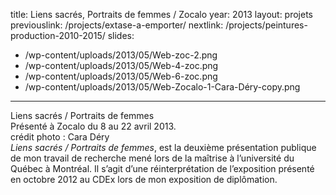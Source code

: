 title: Liens sacrés, Portraits de femmes / Zocalo
year: 2013
layout: projets 
previouslink: /projects/extase-a-emporter/
nextlink: /projects/peintures-production-2010-2015/
slides:
  - /wp-content/uploads/2013/05/Web-zoc-2.png
  - /wp-content/uploads/2013/05/Web-4-zoc.png
  - /wp-content/uploads/2013/05/Web-6-zoc.png
  - /wp-content/uploads/2013/05/Web-Zocalo-1-Cara-Déry-copy.png
---
<div class="one_half">
<p>
Liens sacrés / Portraits de femmes<br />
Présenté à Zocalo du 8 au 22 avril 2013.<br />
crédit photo : Cara Déry<br />
<em>Liens sacrés / Portraits de femmes</em>, est la deuxième présentation publique de mon travail de recherche mené lors de la maîtrise à l&rsquo;université du Québec à  Montréal. Il s&rsquo;agit d&rsquo;une réinterprétation de l&rsquo;exposition présenté en octobre 2012 au CDEx lors de mon exposition de diplômation.
</p>
</div>
